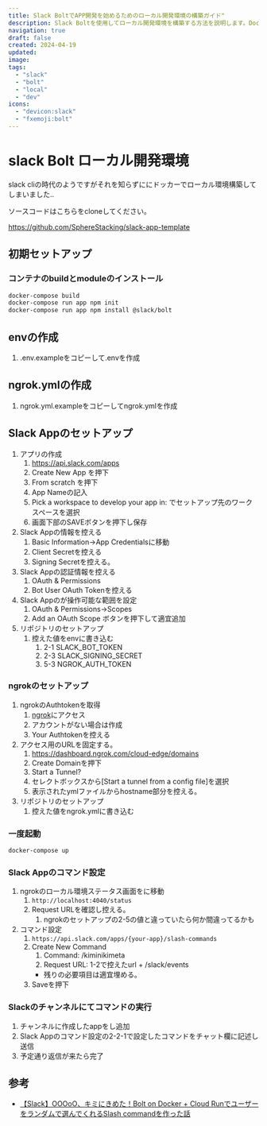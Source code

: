 ```yaml
---
title: Slack BoltでAPP開発を始めるためのローカル開発環境の構築ガイド"
description: Slack Boltを使用してローカル開発環境を構築する方法を説明します。Dockerを利用したセットアップ手順や、ngrokを用いた外部アクセスの設定をステップバイステップで進めていきます
navigation: true
draft: false
created: 2024-04-19
updated:
image:
tags:
  - "slack"
  - "bolt"
  - "local"
  - "dev"
icons:
  - "devicon:slack"
  - "fxemoji:bolt"
---
```


# slack Bolt ローカル開発環境

slack cliの時代のようですがそれを知らずににドッカーでローカル環境構築してしまいました..

ソースコードはこちらをcloneしてください。

https://github.com/SphereStacking/slack-app-template

## 初期セットアップ

### コンテナのbuildとmoduleのインストール

``` sh
docker-compose build
docker-compose run app npm init
docker-compose run app npm install @slack/bolt
```

## envの作成

1. .env.exampleをコピーして.envを作成

## ngrok.ymlの作成

1. ngrok.yml.exampleをコピーしてngrok.ymlを作成

## Slack Appのセットアップ

1. アプリの作成
   1. https://api.slack.com/apps
   2. Create New App を押下
   3. From scratch を押下
   4. App Nameの記入
   5. Pick a workspace to develop your app in: でセットアップ先のワークスペースを選択
   6. 画面下部のSAVEボタンを押下し保存
2. Slack Appの情報を控える
   1. Basic Information->App Credentialsに移動 
   2. Client Secretを控える
   3. Signing Secretを控える。
3. Slack Appの認証情報を控える
   1. OAuth & Permissions
   2. Bot User OAuth Tokenを控える
4. Slack Appのが操作可能な範囲を設定
   1. OAuth & Permissions->Scopes
   2. Add an OAuth Scope ボタンを押下して適宜追加
5. リポジトリのセットアップ
   1. 控えた値をenvに書き込む
      1. 2-1 SLACK_BOT_TOKEN
      2. 2-3 SLACK_SIGNING_SECRET
      3. 5-3 NGROK_AUTH_TOKEN

### ngrokのセットアップ

1. ngrokのAuthtokenを取得
   1. [ngrok](https://dashboard.ngrok.com/get-started/your-authtoken)にアクセス
   2. アカウントがない場合は作成
   3. Your Authtokenを控える
2. アクセス用のURLを固定する。
   1. https://dashboard.ngrok.com/cloud-edge/domains
   2. Create Domainを押下
   3. Start a Tunnel?
   4. セレクトボックスから[Start a tunnel from a config file]を選択
   5. 表示されたymlファイルからhostname部分を控える。
3. リポジトリのセットアップ
   1. 控えた値をngrok.ymlに書き込む

### 一度起動

``` sh
docker-compose up
```

### Slack Appのコマンド設定

1. ngrokのローカル環境ステータス画面をに移動
   1. `http://localhost:4040/status`
   2. Request URLを確認し控える。
      1. ngrokのセットアップの2-5の値と違っていたら何か間違ってるかも
2. コマンド設定
   1. `https://api.slack.com/apps/{your-app}/slash-commands`
   2. Create New Command
      1. Command: /kiminikimeta
      2. Request URL: 1-2で控えたurl + /slack/events
      - 残りの必要項目は適宜埋める。
   3. Saveを押下

### Slackのチャンネルにてコマンドの実行

1. チャンネルに作成したappをし追加
2. Slack Appのコマンド設定の2-2-1で設定したコマンドをチャット欄に記述し送信
3. 予定通り返信が来たら完了

## 参考

- [【Slack】OOOoO、キミにきめた！Bolt on Docker + Cloud Runでユーザーをランダムで選んでくれるSlash commandを作った話](https://qiita.com/at-946/items/e70cac96c03f911454ab)
